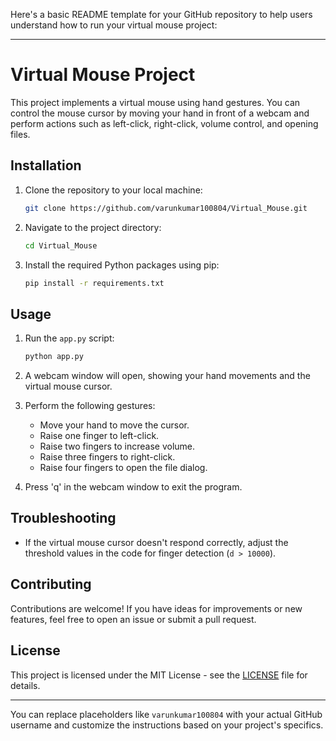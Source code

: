 Here's a basic README template for your GitHub repository to help users understand how to run your virtual mouse project:

---

# Virtual Mouse Project

This project implements a virtual mouse using hand gestures. You can control the mouse cursor by moving your hand in front of a webcam and perform actions such as left-click, right-click, volume control, and opening files.

## Installation

1. Clone the repository to your local machine:

   ```bash
   git clone https://github.com/varunkumar100804/Virtual_Mouse.git
   ```

2. Navigate to the project directory:

   ```bash
   cd Virtual_Mouse
   ```

3. Install the required Python packages using pip:

   ```bash
   pip install -r requirements.txt
   ```

## Usage

1. Run the `app.py` script:

   ```bash
   python app.py
   ```

2. A webcam window will open, showing your hand movements and the virtual mouse cursor.

3. Perform the following gestures:

   - Move your hand to move the cursor.
   - Raise one finger to left-click.
   - Raise two fingers to increase volume.
   - Raise three fingers to right-click.
   - Raise four fingers to open the file dialog.

4. Press 'q' in the webcam window to exit the program.

## Troubleshooting

- If the virtual mouse cursor doesn't respond correctly, adjust the threshold values in the code for finger detection (`d > 10000`).

## Contributing

Contributions are welcome! If you have ideas for improvements or new features, feel free to open an issue or submit a pull request.

## License

This project is licensed under the MIT License - see the [LICENSE](LICENSE) file for details.

---

You can replace placeholders like `varunkumar100804` with your actual GitHub username and customize the instructions based on your project's specifics.
